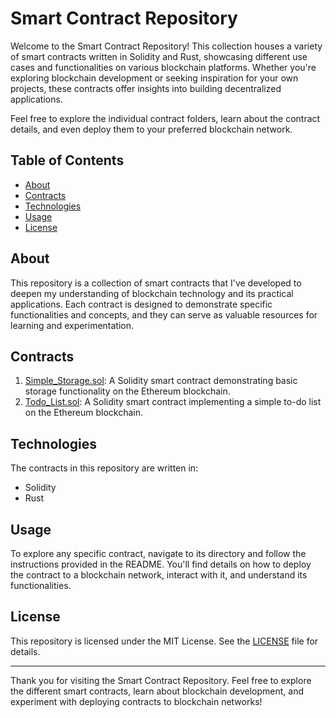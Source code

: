 # Smart Contract Repository

Welcome to the Smart Contract Repository! This collection houses a variety of smart contracts written in Solidity and Rust, showcasing different use cases and functionalities on various blockchain platforms. Whether you're exploring blockchain development or seeking inspiration for your own projects, these contracts offer insights into building decentralized applications.

Feel free to explore the individual contract folders, learn about the contract details, and even deploy them to your preferred blockchain network.

## Table of Contents

- [About](#about)
- [Contracts](#contracts)
- [Technologies](#technologies)
- [Usage](#usage)
- [License](#license)

## About

This repository is a collection of smart contracts that I've developed to deepen my understanding of blockchain technology and its practical applications. Each contract is designed to demonstrate specific functionalities and concepts, and they can serve as valuable resources for learning and experimentation.

## Contracts

1. [Simple_Storage.sol](Simple_Storage.sol): A Solidity smart contract demonstrating basic storage functionality on the Ethereum blockchain.
2. [Todo_List.sol](Todo_List.sol): A Solidity smart contract implementing a simple to-do list on the Ethereum blockchain.

## Technologies

The contracts in this repository are written in:

- Solidity
- Rust

## Usage

To explore any specific contract, navigate to its directory and follow the instructions provided in the README. You'll find details on how to deploy the contract to a blockchain network, interact with it, and understand its functionalities.

## License

This repository is licensed under the MIT License. See the [LICENSE](LICENSE) file for details.

---

Thank you for visiting the Smart Contract Repository. Feel free to explore the different smart contracts, learn about blockchain development, and experiment with deploying contracts to blockchain networks!
